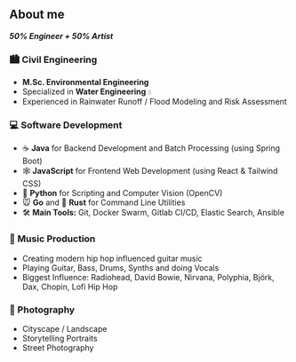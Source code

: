 ## About me

***50% Engineer + 50% Artist***

### :cityscape: Civil Engineering

- **M.Sc. Environmental Engineering**
- Specialized in **Water Engineering** :droplet: 
- Experienced in Rainwater Runoff / Flood Modeling and Risk Assessment


### :computer: Software Development

- :coffee: **Java** for Backend Development and Batch Processing (using Spring Boot)
- :spider_web: **JavaScript** for Frontend Web Development (using React & Tailwind CSS)
- :snake: **Python** for Scripting and Computer Vision (OpenCV)
- :mouse: **Go** and :crab: **Rust** for Command Line Utilities
- :hammer_and_wrench: **Main Tools:** Git, Docker Swarm, Gitlab CI/CD, Elastic Search, Ansible


### :musical_note: Music Production

- Creating modern hip hop influenced guitar music
- Playing Guitar, Bass, Drums, Synths and doing Vocals
- Biggest Influence: Radiohead, David Bowie, Nirvana, Polyphia, Björk, Dax, Chopin, Lofi Hip Hop


### :camera_flash: Photography

- Cityscape / Landscape
- Storytelling Portraits
- Street Photography
